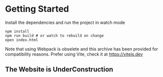 # Getting Started
Install the dependencies and run the project in watch mode
```
npm install
npm run build # or watch to rebuild on change
open index.html
```
Note that using Webpack is obselete and this archive has been provided
for compatibility reasons. Prefer using Vite, check it at https://vitejs.dev


## The Website is UnderConstruction
